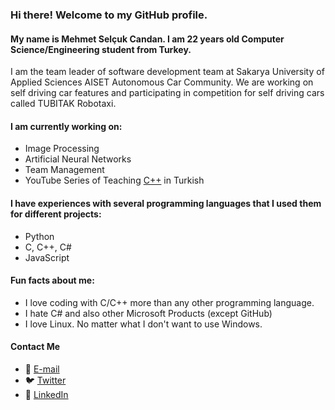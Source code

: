 ### Hi there! Welcome to my GitHub profile.

#### My name is Mehmet Selçuk Candan. I am 22 years old Computer Science/Engineering student from Turkey.
I am the team leader of software development team at Sakarya University of Applied Sciences AISET Autonomous Car Community.
We are working on self driving car features and participating in competition for self driving cars called TUBITAK Robotaxi.

#### I am currently working on:
- Image Processing
- Artificial Neural Networks
- Team Management
- YouTube Series of Teaching [C++](https://www.youtube.com/playlist?list=PLz6SDisuWfGMvObutG8YyivJ4AES2WA4i) in Turkish

#### I have experiences with several programming languages that I used them for different projects:
- Python
- C, C++, C#
- JavaScript

#### Fun facts about me:
- I love coding with C/C++ more than any other programming language.
- I hate C# and also other Microsoft Products (except GitHub)
- I love Linux. No matter what I don't want to use Windows.

#### Contact Me
- 📨 [E-mail](mehmetselcukcandan@icloud.com)
- 🐦 [Twitter](https://twitter.com/mscandandev)
- 👜 [LinkedIn](https://www.linkedin.com/in/mehmetselcukcandan)
